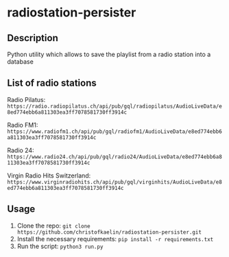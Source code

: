 # radiostation-persister
## Description 
Python utility which allows to save the playlist from a radio station into a database

## List of radio stations
Radio Pilatus:
```https://radio.radiopilatus.ch/api/pub/gql/radiopilatus/AudioLiveData/e8ed774ebb6a811303ea3ff7078581730ff3914c```

Radio FM1:
```https://www.radiofm1.ch/api/pub/gql/radiofm1/AudioLiveData/e8ed774ebb6a811303ea3ff7078581730ff3914c```

Radio 24:
```https://www.radio24.ch/api/pub/gql/radio24/AudioLiveData/e8ed774ebb6a811303ea3ff7078581730ff3914c```

Virgin Radio Hits Switzerland:
```https://www.virginradiohits.ch/api/pub/gql/virginhits/AudioLiveData/e8ed774ebb6a811303ea3ff7078581730ff3914c```

## Usage
1) Clone the repo:
```git clone https://github.com/christofkaelin/radiostation-persister.git```
2) Install the necessary requirements:
```pip install -r requirements.txt```
3) Run the script:
```python3 run.py```
